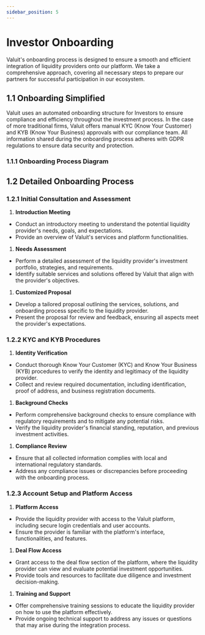 ```yaml
---
sidebar_position: 5
---
```


# Investor Onboarding
Valuit's onboarding process is designed to ensure a smooth and efficient integration of liquidity providers onto our platform. We take a comprehensive approach, covering all necessary steps to prepare our partners for successful participation in our ecosystem.

## 1.1 Onboarding Simplified

Valuit uses an automated onboarding structure for Investors to ensure compliance and efficiency throughout the investment process. In the case of more traditional firms, Valuit offers manual KYC (Know Your Customer) and KYB (Know Your Business) approvals with our compliance team. All information shared during the onboarding process adheres with GDPR regulations to ensure data security and protection.

### 1.1.1 Onboarding Process Diagram

## 1.2 Detailed Onboarding Process

### 1.2.1 Initial Consultation and Assessment

1. **Introduction Meeting**
- Conduct an introductory meeting to understand the potential liquidity provider's needs, goals, and expectations.
- Provide an overview of Valuit's services and platform functionalities.
1. **Needs Assessment**
- Perform a detailed assessment of the liquidity provider's investment portfolio, strategies, and requirements.
- Identify suitable services and solutions offered by Valuit that align with the provider's objectives.
1. **Customized Proposal**
- Develop a tailored proposal outlining the services, solutions, and onboarding process specific to the liquidity provider.
- Present the proposal for review and feedback, ensuring all aspects meet the provider's expectations.

### 1.2.2 KYC and KYB Procedures

1. **Identity Verification**
- Conduct thorough Know Your Customer (KYC) and Know Your Business (KYB) procedures to verify the identity and legitimacy of the liquidity provider.
- Collect and review required documentation, including identification, proof of address, and business registration documents.
1. **Background Checks**
- Perform comprehensive background checks to ensure compliance with regulatory requirements and to mitigate any potential risks.
- Verify the liquidity provider's financial standing, reputation, and previous investment activities.
1. **Compliance Review**
- Ensure that all collected information complies with local and international regulatory standards.
- Address any compliance issues or discrepancies before proceeding with the onboarding process.

### 1.2.3 Account Setup and Platform Access

1. **Platform Access**
- Provide the liquidity provider with access to the Valuit platform, including secure login credentials and user accounts.
- Ensure the provider is familiar with the platform's interface, functionalities, and features.
1. **Deal Flow Access**
- Grant access to the deal flow section of the platform, where the liquidity provider can view and evaluate potential investment opportunities.
- Provide tools and resources to facilitate due diligence and investment decision-making.
1. **Training and Support**
- Offer comprehensive training sessions to educate the liquidity provider on how to use the platform effectively.
- Provide ongoing technical support to address any issues or questions that may arise during the integration process.